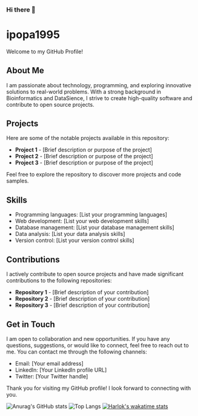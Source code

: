 ### Hi there 👋

<!--
**ipopa1995/ipopa1995** is a ✨ _special_ ✨ repository because its `README.md` (this file) appears on your GitHub profile.

Here are some ideas to get you started:

- 🔭 I’m currently working on ...
- 🌱 I’m currently learning ...
- 👯 I’m looking to collaborate on ...
- 🤔 I’m looking for help with ...
- 💬 Ask me about ...
- 📫 How to reach me: ...
- 😄 Pronouns: ...
- ⚡ Fun fact: ...
-->

# ipopa1995

Welcome to my GitHub Profile!

## About Me

I am passionate about technology, programming, and exploring innovative solutions to real-world problems. With a strong background in Bioinformatics and DataSience,
I strive to create high-quality software and contribute to open source projects.

## Projects

Here are some of the notable projects available in this repository:

- **Project 1** - [Brief description or purpose of the project]
- **Project 2** - [Brief description or purpose of the project]
- **Project 3** - [Brief description or purpose of the project]

Feel free to explore the repository to discover more projects and code samples.

## Skills

- Programming languages: [List your programming languages]
- Web development: [List your web development skills]
- Database management: [List your database management skills]
- Data analysis: [List your data analysis skills]
- Version control: [List your version control skills]

## Contributions

I actively contribute to open source projects and have made significant contributions to the following repositories:

- **Repository 1** - [Brief description of your contribution]
- **Repository 2** - [Brief description of your contribution]
- **Repository 3** - [Brief description of your contribution]

## Get in Touch

I am open to collaboration and new opportunities. If you have any questions, suggestions, or would like to connect, feel free to reach out to me. You can contact me through the following channels:

- Email: [Your email address]
- LinkedIn: [Your LinkedIn profile URL]
- Twitter: [Your Twitter handle]

Thank you for visiting my GitHub profile! I look forward to connecting with you.



![Anurag's GitHub stats](https://github-readme-stats.vercel.app/api?username=ipopa1995&show_icons=true&theme=radical)
![Top Langs](https://github-readme-stats.vercel.app/api/top-langs/?username=ipopa1995&size_weight=0.5&count_weight=0.5&show_icons=true&theme=radical)
[![Harlok's wakatime stats](https://github-readme-stats.vercel.app/api/wakatime?username=ipopa1995&layout=compact&show_icons=true&theme=radical)](https://github.com/ipopa1995/github-readme-stats)
